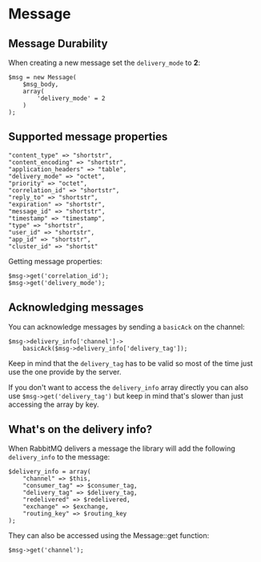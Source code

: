 # Message #

## Message Durability ##

When creating a new message set the `delivery_mode` to __2__:

    $msg = new Message(
        $msg_body,
        array(
            'delivery_mode' = 2
        )
    );

## Supported message properties ##

    "content_type" => "shortstr",
    "content_encoding" => "shortstr",
    "application_headers" => "table",
    "delivery_mode" => "octet",
    "priority" => "octet",
    "correlation_id" => "shortstr",
    "reply_to" => "shortstr",
    "expiration" => "shortstr",
    "message_id" => "shortstr",
    "timestamp" => "timestamp",
    "type" => "shortstr",
    "user_id" => "shortstr",
    "app_id" => "shortstr",
    "cluster_id" => "shortst"


Getting message properties:

    $msg->get('correlation_id');
    $msg->get('delivery_mode');

## Acknowledging messages ##

You can acknowledge messages by sending a `basicAck` on the channel:

    $msg->delivery_info['channel']->
        basicAck($msg->delivery_info['delivery_tag']);

Keep in mind that the `delivery_tag` has to be valid so most of the time just use the one provide by the server.

If you don't want to access the `delivery_info` array directly you can also use `$msg->get('delivery_tag')` but keep in mind that's slower than just accessing the array by key.

## What's on the delivery info? ##

When RabbitMQ delivers a message the library will add the following `delivery_info` to the message:

    $delivery_info = array(
        "channel" => $this,
        "consumer_tag" => $consumer_tag,
        "delivery_tag" => $delivery_tag,
        "redelivered" => $redelivered,
        "exchange" => $exchange,
        "routing_key" => $routing_key
    );

They can also be accessed using the Message::get function:

    $msg->get('channel');
